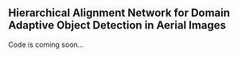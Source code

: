 ## Hierarchical Alignment Network for Domain Adaptive Object Detection in Aerial Images
Code is coming soon...
